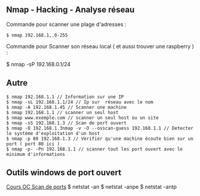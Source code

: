 ## Nmap - Hacking - Analyse réseau

Commande pour scanner une plage d'adresses :

    $ nmap 192.168.1,.0-255

Commande pour Scanner son réseau local ( et aussi trouver une raspberry ) :

  $ nmap -sP 192.168.0.1/24

## Autre

    $ nmap 192.168.1.1 // Information sur une IP
    $ nmap -sL 192.168.1.1/24 // Ip sur  réseau avec le nom
    $ nmap -A 192.168.1.45 // Scanner une machine
    $ nmap 192.168.1.1 // scanner un seul host
    $ nmap www.exemple.com // scanner un seul host ou un site
    $ nmap -sS 192.168.1.3 // Scan de port ouvert
    $ nmap -O 192.168.1.3nmap -v -O --osscan-guess 192.168.1.1 // Detecter le systéme d'exploitation d'un host
    $ nmap -p 80 192.168.1.3 // Verifier qu'une machine écoute bien sur un port ( port 80 ici )
    $ nmap -p- -Pn 192.168.1.1 // scanner tout les port ouvert avec le minimum d'informations


## Outils windows de port ouvert

[Cours OC Scan de ports](https://openclassrooms.com/fr/courses/2340511-maitrisez-vos-applications-et-reseaux-tcp-ip/2883743-initiez-vous-au-scan-de-ports)
  $ netstat -an
  $ netstat -anpe
  $ netstat -antp
